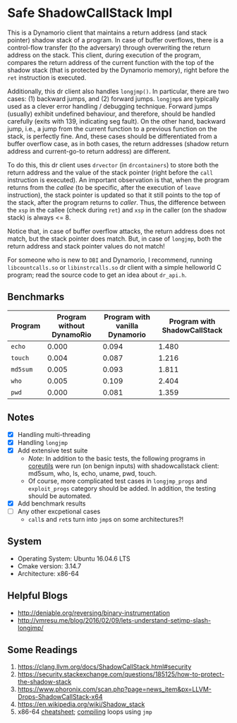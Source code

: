 # Safe ShadowCallStack Impl

This is a Dynamorio client that maintains a return address (and stack pointer) shadow stack of a program. In case of buffer overflows, there is a control-flow transfer (to the adversary) through overwriting the return address on the stack. This client, during execution of the program, compares the return address of the current function with the top of the shadow stack (that is protected by the Dynamorio memory), right before the `ret` instruction is executed.

Additionally, this dr client also handles `longjmp()`. In particular, there are two cases: (1) backward jumps, and (2) forward jumps. `longjmp`s are typically used as a clever error handling / debugging technique. Forward jumps (usually) exhibit undefined behaviour, and therefore, should be handled carefully (exits with 139, indicating seg fault). On the other hand, backward jump, i.e., a jump from the current function to a previous function on the stack, is perfectly fine. And, these cases should be differentiated from a buffer overflow case, as in both cases, the return addresses (shadow return address and current-go-to return address) are different.

To do this, this dr client uses `drvector` (in `drcontainers`) to store both the return address and the value of the stack pointer (right before the `call` instruction is executed). An important observation is that, when the program returns from the _callee_ (to be specific, after the execution of `leave` instruction), the stack pointer is updated so that it still points to the top of the stack, after the program returns to _caller_. Thus, the difference between the `xsp` in the callee (check during `ret`) and `xsp` in the caller (on the shadow stack) is always <= 8.

Notice that, in case of buffer overflow attacks, the return address does not match, but the stack pointer does match. But, in case of `longjmp`, both the return address and stack pointer values do not match!

For someone who is new to `DBI` and Dynamorio, I recommend, running `libcountcalls.so` or `libinstrcalls.so` dr client with a simple helloworld C program; read the source code to get an idea about `dr_api.h`.

## Benchmarks

Program | Program without DynamoRio | Program with vanilla Dynamorio | Program with ShadowCallStack |
------- | ------------------------- | ------------------------------ | ---------------------------- |
`echo`  | 0.000                     | 0.094                          | 1.480                        |
`touch` | 0.004                     | 0.087                          | 1.216                        |
`md5sum`| 0.005                     | 0.093                          | 1.811                        |
`who`   | 0.005                     | 0.109                          | 2.404                        |
`pwd`   | 0.000                     | 0.081                          | 1.359                        |

## Notes

* [x] Handling multi-threading
* [x] Handling `longjmp`
* [x] Add extensive test suite
  * *Note*: In addition to the basic tests, the following programs in [coreutils](http://www.maizure.org/projects/decoded-gnu-coreutils/) were run (on benign inputs) with shadowcallstack client: md5sum, who, ls, echo, uname, pwd, touch.
  * Of course, more complicated test cases in `longjmp_progs` and `exploit_progs` category should be added. In addition, the testing should be automated.
* [x] Add benchmark results
* [ ] Any other excpetional cases
  * `call`s and `ret`s turn into `jmp`s on some architectures?!

## System

* Operating System: Ubuntu 16.04.6 LTS
* Cmake version: 3.14.7
* Architecture: x86-64

## Helpful Blogs

* http://deniable.org/reversing/binary-instrumentation
* http://vmresu.me/blog/2016/02/09/lets-understand-setjmp-slash-longjmp/

## Some Readings

1. https://clang.llvm.org/docs/ShadowCallStack.html#security
2. https://security.stackexchange.com/questions/185125/how-to-protect-the-shadow-stack
3. https://www.phoronix.com/scan.php?page=news_item&px=LLVM-Drops-ShadowCallStack-x64
4. https://en.wikipedia.org/wiki/Shadow_stack
5. x86-64 [cheatsheet](https://cs.brown.edu/courses/cs033/docs/guides/x64_cheatsheet.pdf); [compiling](https://w3.cs.jmu.edu/lam2mo/cs261_2017_08/files/12-asm_ctrlflow.pdf) loops using `jmp`
